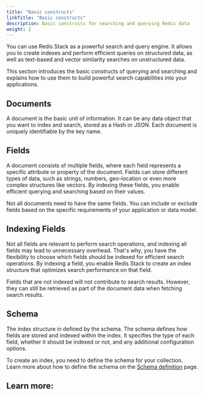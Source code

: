 ```yaml
---
title: "Basic constructs"
linkTitle: "Basic constructs"
description: Basic constructs for searching and querying Redis data
weight: 2
---
```




You can use Redis Stack as a powerful search and query engine. It allows you to create indexes and perform efficient queries on structured data, as well as text-based and vector similarity searches on unstructured data.

This section introduces the basic constructs of querying and searching and explains how to use them to build powerful search capabilities into your applications.

## Documents

A document is the basic unit of information. It can be any data object that you want to index and search, stored as a Hash or JSON. Each document is uniquely identifiable by the key name.

## Fields

A document consists of multiple fields, where each field represents a specific attribute or property of the document. Fields can store different types of data, such as strings, numbers, geo-location or even more complex structures like vectors. By indexing these fields, you enable efficient querying and searching based on their values.

Not all documents need to have the same fields. You can include or exclude fields based on the specific requirements of your application or data model.

## Indexing Fields

Not all fields are relevant to perform search operations, and indexing all fields may lead to unnecessary overhead. That's why, you have the flexibility to choose which fields should be indexed for efficient search operations. By indexing a field, you enable Redis Stack to create an index structure that optimizes search performance on that field.

Fields that are not indexed will not contribute to search results. However, they can still be retrieved as part of the document data when fetching search results.

## Schema

The index structure in defined by the schema. The schema defines how fields are stored and indexed within the index. It specifies the type of each field, whether it should be indexed or not, and any additional configuration options.

To create an index, you need to define the schema for your collection. Learn more about how to define the schema on the [Schema definition](/docs/schema-definition/) page.




## Learn more: